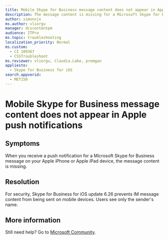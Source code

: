 ```yaml
---
title: Mobile Skype for Business message content does not appear in Apple push notifications
description: The message content is missing for a Microsoft Skype for Business message on your Apple iPhone or Apple iPad device.
author: simonxjx
ms.author: vliorgu
manager: dcscontentpm
audience: ITPro
ms.topic: troubleshooting
localization_priority: Normal
ms.custom: 
  - CI 109367
  - CSSTroubleshoot
ms.reviewer: vliorgu, Claudia.Lake, premgan
appliesto: 
  - Skype for Business for iOS
search.appverid: 
  - MET150
---
```


# Mobile Skype for Business message content does not appear in Apple push notifications

## Symptoms

When you receive a push notification for a Microsoft Skype for Business message on your Apple iPhone or Apple iPad device, the message content is missing.

## Resolution

For security, Skype for Business for iOS update 6.26 prevents IM message content from being sent on mobile devices. Users see only the sender's name.

## More information

Still need help? Go to [Microsoft Community](https://answers.microsoft.com/).
